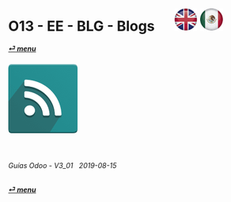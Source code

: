 # O13 - EE - BLG - Blogs &nbsp;&nbsp;&nbsp;&nbsp; [![en-uk](/doc/img/flg/en-uk-flg-btn-sml.png)](/en-uk/o13/ee/blg/en-uk-o13-ee-blg-blog-guides.md) [ ![es-mx](/doc/img/flg/es-mx-flg-btn-sml.png)](/es-mx/o13/ee/blg/es-mx-o13-ee-blg-blog-guides.md)
#### [_&#x23CE; menu_](/es-mx/o13/ee/es-mx-o13-ee-guides-menu.md "Regresar al menú de EE")  
### ![blg](/doc/img/app/big/blg.png)
[ⱽ¹²³⁴⁵⁶⁷⁸⁹⁰⁻]: # (ⱽ¹²³⁴⁵⁶⁷⁸⁹⁰⁻)

<br>

###### Guías Odoo - V3_01 &nbsp; 2019-08-15  
**[_&#x23CE; menu_](/es-mx/o13/ee/es-mx-o13-ee-guides-menu.md)**  


